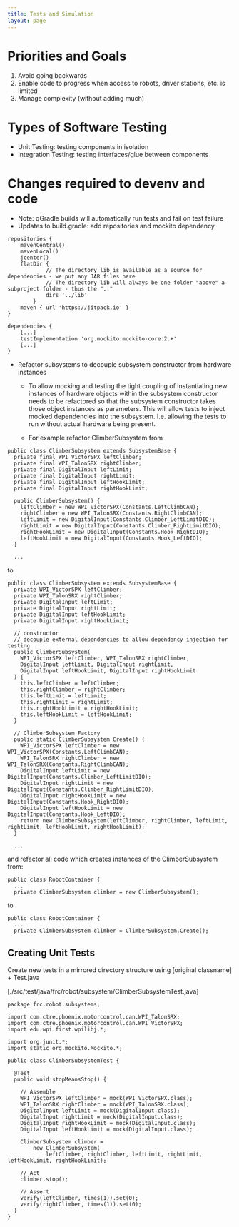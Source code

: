 ```yaml
---
title: Tests and Simulation
layout: page
---
```


# Priorities and Goals

1. Avoid going backwards
2. Enable code to progress when access to robots, driver stations, etc. is limited
3. Manage complexity (without adding much)

# Types of Software Testing

- Unit Testing: testing components in isolation
- Integration Testing: testing interfaces/glue between components

# Changes required to devenv and code

- Note: qGradle builds will automatically run tests and fail on test failure
- Updates to build.gradle: add repositories and mockito dependency

```
repositories {
    mavenCentral()
    mavenLocal()
    jcenter()
    flatDir {
            // The directory lib is available as a source for dependencies - we put any JAR files here
            // The directory lib will always be one folder "above" a subproject folder - thus the ".."
            dirs '../lib'
        }
    maven { url 'https://jitpack.io' }
}
```

```
dependencies {
    [...]
    testImplementation 'org.mockito:mockito-core:2.+'
    [...]
}
```
- Refactor subsystems to decouple subsystem constructor from hardware instances

  - To allow mocking and testing the tight coupling of instantiating new instances of hardware objects within the subsystem constructor needs to be refactored so that the subsystem constructor takes those object instances as parameters. This will allow tests to inject mocked dependencies into the subsystem. I.e. allowing the tests to run without actual hardware being present. 
  
  - For example refactor ClimberSubsystem from

```
public class ClimberSubsystem extends SubsystemBase {
  private final WPI_VictorSPX leftClimber;
  private final WPI_TalonSRX rightClimber;
  private final DigitalInput leftLimit;
  private final DigitalInput rightLimit;
  private final DigitalInput leftHookLimit;
  private final DigitalInput rightHookLimit;

  public ClimberSubsystem() {
    leftClimber = new WPI_VictorSPX(Constants.LeftClimbCAN);
    rightClimber = new WPI_TalonSRX(Constants.RightClimbCAN);
    leftLimit = new DigitalInput(Constants.Climber_LeftLimitDIO);
    rightLimit = new DigitalInput(Constants.Climber_RightLimitDIO);
    rightHookLimit = new DigitalInput(Constants.Hook_RightDIO);
    leftHookLimit = new DigitalInput(Constants.Hook_LeftDIO);
  }

  ...
```

to

```
public class ClimberSubsystem extends SubsystemBase {
  private WPI_VictorSPX leftClimber;
  private WPI_TalonSRX rightClimber;
  private DigitalInput leftLimit;
  private DigitalInput rightLimit;
  private DigitalInput leftHookLimit;
  private DigitalInput rightHookLimit;

  // constructor
  // decouple external dependencies to allow dependency injection for testing
  public ClimberSubsystem(
    WPI_VictorSPX leftClimber, WPI_TalonSRX rightClimber,
    DigitalInput leftLimit, DigitalInput rightLimit,
    DigitalInput leftHookLimit, DigitalInput rightHookLimit
  ) {
    this.leftClimber = leftClimber;
    this.rightClimber = rightClimber;
    this.leftLimit = leftLimit;
    this.rightLimit = rightLimit;
    this.rightHookLimit = rightHookLimit;
    this.leftHookLimit = leftHookLimit;
  }

  // ClimberSubsystem Factory
  public static ClimberSubsystem Create() {
    WPI_VictorSPX leftClimber = new WPI_VictorSPX(Constants.LeftClimbCAN);
    WPI_TalonSRX rightClimber = new WPI_TalonSRX(Constants.RightClimbCAN);
    DigitalInput leftLimit = new DigitalInput(Constants.Climber_LeftLimitDIO);
    DigitalInput rightLimit = new DigitalInput(Constants.Climber_RightLimitDIO);
    DigitalInput rightHookLimit = new DigitalInput(Constants.Hook_RightDIO);
    DigitalInput leftHookLimit = new DigitalInput(Constants.Hook_LeftDIO);
    return new ClimberSubsystem(leftClimber, rightClimber, leftLimit, rightLimit, leftHookLimit, rightHookLimit);
  }
  
  ...
```

and refactor all code which creates instances of the ClimberSubsystem from:

```
public class RobotContainer {
  ...
  private ClimberSubsystem climber = new ClimberSubsystem();
```

to

```
public class RobotContainer {
  ...
  private ClimberSubsystem climber = ClimberSubsystem.Create();
```

## Creating Unit Tests

Create new tests in a mirrored directory structure using [original classname] + Test.java

[./src/test/java/frc/robot/subsystem/ClimberSubsystemTest.java]

```
package frc.robot.subsystems;

import com.ctre.phoenix.motorcontrol.can.WPI_TalonSRX;
import com.ctre.phoenix.motorcontrol.can.WPI_VictorSPX;
import edu.wpi.first.wpilibj.*;

import org.junit.*;
import static org.mockito.Mockito.*;

public class ClimberSubsystemTest {

  @Test
  public void stopMeansStop() {

    // Assemble
    WPI_VictorSPX leftClimber = mock(WPI_VictorSPX.class);
    WPI_TalonSRX rightClimber = mock(WPI_TalonSRX.class);
    DigitalInput leftLimit = mock(DigitalInput.class);
    DigitalInput rightLimit = mock(DigitalInput.class);
    DigitalInput rightHookLimit = mock(DigitalInput.class);
    DigitalInput leftHookLimit = mock(DigitalInput.class);

    ClimberSubsystem climber =
        new ClimberSubsystem(
            leftClimber, rightClimber, leftLimit, rightLimit, leftHookLimit, rightHookLimit);

    // Act
    climber.stop();

    // Assert
    verify(leftClimber, times(1)).set(0);
    verify(rightClimber, times(1)).set(0);
  }
}
```